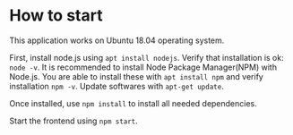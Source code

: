 
# How to start

This application works on Ubuntu 18.04 operating system. 

First, install node.js using `apt install nodejs`. Verify that installation is ok: `node -v`. It is recommended to install Node Package Manager(NPM) with Node.js. You are able to install these with `apt install npm` and verify installation `npm -v`. Update softwares with `apt-get update`.

Once installed, use `npm install` to install all needed dependencies. 

Start the frontend using `npm start`. 